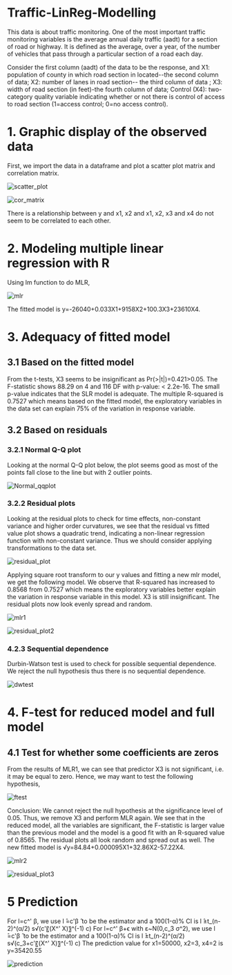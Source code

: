 # Traffic-LinReg-Modelling
This data is about traffic monitoring. One of the most important traffic monitoring variables is the average annual daily traffic (aadt) for a section of road or highway. 
It is defined as the average, over a year, of the number of vehicles that pass through a particular section of a road each day.

Consider the first column (aadt) of the data to be the response, and
X1: population of county in which road section in located--the second column of data;
X2: number of lanes in road section-- the third column of data ;
X3: width of road section (in feet)-the fourth column of data;
Control (X4): two-category quality variable indicating whether or not there is control of
access to road section (1=access control; 0=no access control). 

# 1. Graphic display of the observed data
First, we import the data in a dataframe and plot a scatter plot matrix and correlation
matrix.

![scatter_plot](./img/scatter_plot.png)

![cor_matrix](./img/cor_matrix.png)

There is a relationship between y and x1, x2 and x1, x2, x3 and x4 do not seem to be correlated to each other. 

# 2. Modeling multiple linear regression with R
Using lm function to do MLR,

![mlr](./img/mlr.png)

The fitted model is y=-26040+0.033X1+9158X2+100.3X3+23610X4.

# 3. Adequacy of fitted model
## 3.1 Based on the fitted model
From the t-tests, X3 seems to be insignificant as Pr(>|t|)=0.421>0.05.
The F-statistic shows 88.29 on 4 and 116 DF with p-value: < 2.2e-16. The small p-value indicates that the SLR model is adequate.
The multiple R-squared is 0.7527 which means based on the fitted model, the exploratory variables in the data set can explain 75% of the variation in response variable.

## 3.2 Based on residuals
### 3.2.1 Normal Q-Q plot
Looking at the normal Q-Q plot below, the plot seems good as most of the points fall close to the line but with 2 outlier points.

![Normal_qqplot](./img/Normal_qqplot.png)

### 3.2.2 Residual plots
Looking at the residual plots to check for time effects, non-constant variance and higher order curvatures, we see that the residual vs fitted value plot shows a quadratic trend, indicating a non-linear regression function with non-constant variance. Thus we should consider applying transformations to the data set.

![residual_plot](./img/residual_plot.png)

Applying square root transform to our y values and fitting a new mlr model, we get the following model. We observe that R-squared has increased to 0.8568 from 0.7527 which means the exploratory variables better explain the variation in response variable in this model. X3 is still insignificant. The residual plots now look evenly spread and random.

![mlr1](./img/mlr1.png)

![residual_plot2](./img/residual_plot2.png)

### 4.2.3 Sequential dependence
Durbin-Watson test is used to check for possible sequential dependence. We reject the null hypothesis thus there is no sequential dependence.

![dwtest](./img/dwtest.png)

# 4. F-test for reduced model and full model
## 4.1 Test for whether some coefficients are zeros
From the results of MLR1, we can see that predictor X3 is not significant, i.e. it may be equal to zero. Hence, we may want to test the following hypothesis,

![ftest](./img/ftest.png)

Conclusion: We cannot reject the null hypothesis at the significance level of 0.05. 
Thus, we remove X3 and perform MLR again. We see that in the reduced model, all the variables are significant, the F-statistic is larger value than the previous model and the model is a good fit with an R-squared value of 0.8565. The residual plots all look random and spread out as well.
The new fitted model is √y=84.84+0.000095X1+32.86X2-57.22X4.

![mlr2](./img/mlr2.png)

![residual_plot3](./img/residual_plot3.png)

# 5 Prediction
For l=c^' β, we use l ̂=c'β ̂ to be the estimator and a 100(1-α)% CI is
l ̂±t_(n-2)^(α/2) s√(c'〖(X^' X)〗^(-1) c)
For l=c^' β+ϵ with ε~N(0,c_3 σ^2), we use l ̂=c'β ̂ to be the estimator and a 
100(1-α)% CI is
l ̂±t_(n-2)^(α/2) s√(c_3+c'〖(X^' X)〗^(-1) c)
The prediction value for x1=50000, x2=3, x4=2 is y=35420.55

![prediction](./img/prediction.png)
